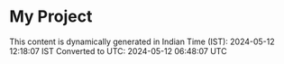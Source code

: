# My Project

This content is dynamically generated in Indian Time (IST): 2024-05-12 12:18:07 IST
Converted to UTC: 2024-05-12 06:48:07 UTC
